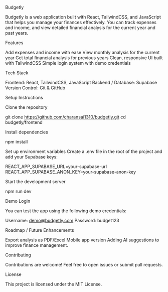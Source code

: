 Budgetly

Budgetly is a web application built with React, TailwindCSS, and JavaScript that helps you manage your finances effectively.
You can track expenses and income, and view detailed financial analysis for the current year and past years.

Features

Add expenses and income with ease
View monthly analysis for the current year
Get total financial analysis for previous years
Clean, responsive UI built with TailwindCSS
Simple login system with demo credentials

Tech Stack

Frontend: React, TailwindCSS, JavaScript
Backend / Database: Supabase
Version Control: Git & GitHub

Setup Instructions

Clone the repository

git clone https://github.com/charansai1310/budgetly.git
cd budgetly/frontend


Install dependencies

npm install


Set up environment variables
Create a .env file in the root of the project and add your Supabase keys:

REACT_APP_SUPABASE_URL=your-supabase-url
REACT_APP_SUPABASE_ANON_KEY=your-supabase-anon-key


Start the development server

npm run dev

Demo Login

You can test the app using the following demo credentials:

Username: demo@budgetly.com
Password: budget123

Roadmap / Future Enhancements

Export analysis as PDF/Excel
Mobile app version
Adding AI suggestions to improve finance management.

Contributing

Contributions are welcome! Feel free to open issues or submit pull requests.

License

This project is licensed under the MIT License.
